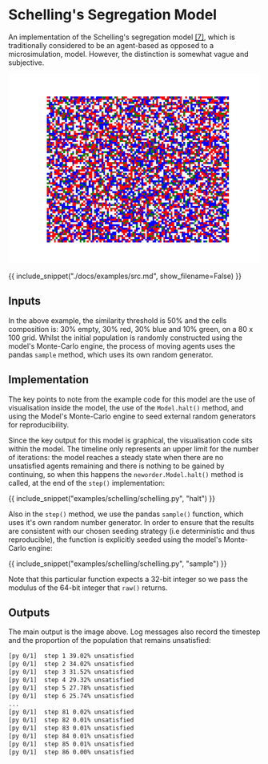 # Schelling's Segregation Model

An implementation of the Schelling's segregation model [[7]](../references.md), which is traditionally considered to be an agent-based as opposed to a microsimulation, model. However, the distinction is somewhat vague and subjective.

![Schelling](./img/schelling.gif)

{{ include_snippet("./docs/examples/src.md", show_filename=False) }}

## Inputs

In the above example, the similarity threshold is 50% and the cells composition is: 30% empty, 30% red, 30% blue and 10% green, on a 80 x 100 grid. Whilst the initial population is randomly constructed using the model's Monte-Carlo engine, the process of moving agents uses the pandas `sample` method, which uses its own random generator.

## Implementation

The key points to note from the example code for this model are the use of visualisation inside the model, the use of the `Model.halt()` method, and using the Model's Monte-Carlo engine to seed external random generators for reproducibility.

Since the key output for this model is graphical, the visualisation code sits within the model. The timeline only represents an upper limit for the number of iterations: the model reaches a steady state when there are no unsatisfied agents remaining and there is nothing to be gained by continuing, so when this happens the `neworder.Model.halt()` method is called, at the end of the `step()` implementation:

{{ include_snippet("examples/schelling/schelling.py", "halt") }}

Also in the `step()` method, we use the pandas `sample()` function, which uses it's own random number generator. In order to ensure that the results are consistent with our chosen seeding strategy (i.e deterministic and thus reproducible), the function is explicitly seeded using the model's Monte-Carlo engine:

{{ include_snippet("examples/schelling/schelling.py", "sample") }}

Note that this particular function expects a 32-bit integer so we pass the modulus of the 64-bit integer that `raw()` returns.

## Outputs

The main output is the image above. Log messages also record the timestep and the proportion of the population that remains unsatisfied:

```text
[py 0/1]  step 1 39.02% unsatisfied
[py 0/1]  step 2 34.02% unsatisfied
[py 0/1]  step 3 31.52% unsatisfied
[py 0/1]  step 4 29.32% unsatisfied
[py 0/1]  step 5 27.78% unsatisfied
[py 0/1]  step 6 25.74% unsatisfied
...
[py 0/1]  step 81 0.02% unsatisfied
[py 0/1]  step 82 0.01% unsatisfied
[py 0/1]  step 83 0.01% unsatisfied
[py 0/1]  step 84 0.01% unsatisfied
[py 0/1]  step 85 0.01% unsatisfied
[py 0/1]  step 86 0.00% unsatisfied
```
